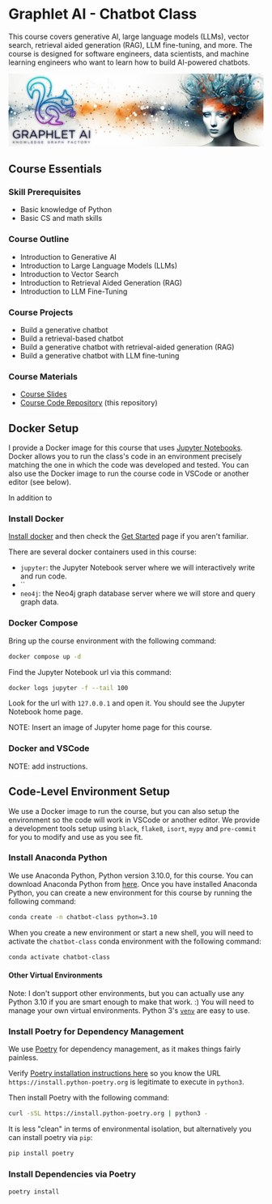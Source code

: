 # Graphlet AI - Chatbot Class

This course covers generative AI, large language models (LLMs), vector search, retrieval aided generation (RAG), LLM fine-tuning, and more. The course is designed for software engineers, data scientists, and machine learning engineers who want to learn how to build AI-powered chatbots.

<center><img src="images/Graphlet-AI-Banner-with-Hypergraph-and-Womans-Head.jpg" /></center>

## Course Essentials

### Skill Prerequisites

- Basic knowledge of Python
- Basic CS and math skills

### Course Outline

- Introduction to Generative AI
- Introduction to Large Language Models (LLMs)
- Introduction to Vector Search
- Introduction to Retrieval Aided Generation (RAG)
- Introduction to LLM Fine-Tuning

### Course Projects

- Build a generative chatbot
- Build a retrieval-based chatbot
- Build a generative chatbot with retrieval-aided generation (RAG)
- Build a generative chatbot with LLM fine-tuning

### Course Materials

- [Course Slides](https://bit.ly/graphlet_chatbot_slides)
- [Course Code Repository](https://github.com/Graphlet-AI/chatbot-class) (this repository)

## Docker Setup

I provide a Docker image for this course that uses [Jupyter Notebooks](https://jupyter.org/). Docker allows you to run the class's code in an environment precisely matching the one in which the code was developed and tested. You can also use the Docker image to run the course code in VSCode or another editor (see below).

In addition to 

### Install Docker

[Install docker](https://docs.docker.com/engine/install/) and then check the [Get Started](https://www.docker.com/get-started/) page if you aren't familiar.

There are several docker containers used in this course:

- `jupyter`: the Jupyter Notebook server where we will interactively write and run code.
- ``
- `neo4j`: the Neo4j graph database server where we will store and query graph data.

### Docker Compose

Bring up the course environment with the following command:

```bash
docker compose up -d
```

Find the Jupyter Notebook url via this command:

```bash
docker logs jupyter -f --tail 100
```

Look for the url with `127.0.0.1` and open it. You should see the Jupyter Notebook home page.

NOTE: Insert an image of Jupyter home page for this course.

### Docker and VSCode

NOTE: add instructions.

## Code-Level Environment Setup

We use a Docker image to run the course, but you can also setup the environment so the code will work in VSCode or another editor. We provide a development tools setup using `black`, `flake8`, `isort`, `mypy` and `pre-commit` for you to modify and use as you see fit.

### Install Anaconda Python

We use Anaconda Python, Python version 3.10.0, for this course. You can download Anaconda Python from [here](https://www.anaconda.com/products/individual). Once you have installed Anaconda Python, you can create a new environment for this course by running the following command:

```bash
conda create -n chatbot-class python=3.10
```

When you create a new environment or start a new shell, you will need to activate the `chatbot-class` conda environment with the following command:

```bash
conda activate chatbot-class
```

#### Other Virtual Environments

Note: I don't support other environments, but you can actually use any Python 3.10 if you are smart enough to make that work. :) You will need to manage your own virtual environments. Python 3's [`venv`](https://docs.python.org/3/library/venv.html) are easy to use.

### Install Poetry for Dependency Management

We use [Poetry](https://python-poetry.org/) for dependency management, as it makes things fairly painless. 

Verify [Poetry installation instructions here](https://python-poetry.org/docs/#installation) so you know the URL `https://install.python-poetry.org` is legitimate to execute in `python3`.

Then install Poetry with the following command:

```bash
curl -sSL https://install.python-poetry.org | python3 -
```

It is less "clean" in terms of environmental isolation, but alternatively you can install poetry via `pip`:

```bash
pip install poetry
```

### Install Dependencies via Poetry

```bash
poetry install
```
